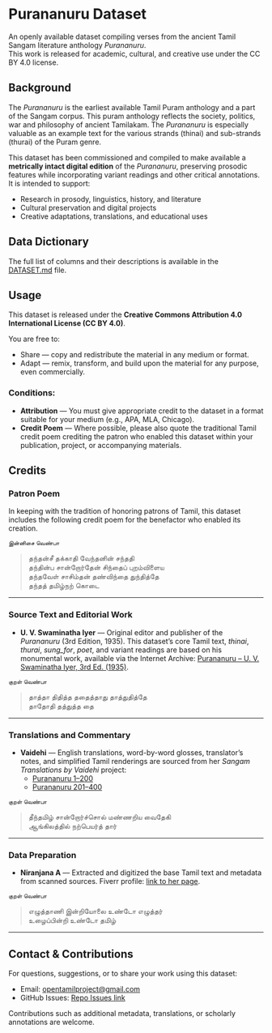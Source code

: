# Purananuru Dataset

An openly available dataset compiling verses from the ancient Tamil Sangam literature anthology *Purananuru*.  
This work is released for academic, cultural, and creative use under the CC BY 4.0 license.

## Background

The *Purananuru* is the earliest available Tamil Puram anthology and a part of the Sangam corpus. This puram anthology reflects the society, politics, war and philosophy of ancient Tamilakam. The *Purananuru* is especially valuable as an example text for the various strands (thinai) and sub-strands (thurai) of the Puram genre. 

This dataset has been commissioned and compiled to make available a **metrically intact digital edition** of the *Purananuru*, preserving prosodic features while incorporating variant readings and other critical annotations. It is intended to support:
- Research in prosody, linguistics, history, and literature
- Cultural preservation and digital projects
- Creative adaptations, translations, and educational uses

## Data Dictionary
The full list of columns and their descriptions is available in the [DATASET.md](DATASET.md) file.

## Usage

This dataset is released under the **Creative Commons Attribution 4.0 International License (CC BY 4.0)**.

You are free to:
- Share — copy and redistribute the material in any medium or format.
- Adapt — remix, transform, and build upon the material for any purpose, even commercially.

### Conditions:
- **Attribution** — You must give appropriate credit to the dataset in a format suitable for your medium (e.g., APA, MLA, Chicago).
- **Credit Poem** — Where possible, please also quote the traditional Tamil credit poem crediting the patron who enabled this dataset within your publication, project, or accompanying materials.

## Credits

### Patron Poem
In keeping with the tradition of honoring patrons of Tamil, this dataset includes the following credit poem for the benefactor who enabled its creation.

<sub>இன்னிசை வெண்பா</sub>  
> தந்தன்சீ தக்காதி வேந்தனின் சந்ததி  
> தந்தின்ப சான்றோர்தேன் சிந்தைப் புறம்விளைய  
> தந்தவேள் சாசிம்தன் தண்விந்தை துந்தித்தே  
> தந்தத் தமிழ்நற் கொடை

---

### Source Text and Editorial Work
- **U. V. Swaminatha Iyer** — Original editor and publisher of the *Purananuru* (3rd Edition, 1935). This dataset’s core Tamil text, *thinai*, *thurai*, *sung_for*, *poet*, and variant readings are based on his monumental work, available via the Internet Archive: [Purananuru – U. V. Swaminatha Iyer, 3rd Ed. (1935)](https://archive.org/details/Tamil-Purananuru-U-Ve-Sa-3rd-Edition-1935/page/n123/mode/1up).

<sub>குறள் வெண்பா</sub>  
> தாத்தா திதித்த ததைத்தாது தாத்துதித்தே  
> தாதோதி தத்துத்த தை
---

### Translations and Commentary
- **Vaidehi** — English translations, word-by-word glosses, translator’s notes, and simplified Tamil renderings are sourced from her *Sangam Translations by Vaidehi* project:  
  - [Purananuru 1–200](https://sangamtranslationsbyvaidehi.com/ettuthokai-purananuru-1-200/)  
  - [Purananuru 201–400](https://sangamtranslationsbyvaidehi.com/ettuthokai-purananuru-201-400/)

<sub>குறள் வெண்பா</sub>  
> தீந்தமிழ் சான்றோர்ச்சொல் மண்ணறிய வைதேகி  
> ஆங்கிலத்தில் நற்பெயர்த் தார்  

---

### Data Preparation
- **Niranjana A** — Extracted and digitized the base Tamil text and metadata from scanned sources. Fiverr profile: [link to her page](https://www.fiverr.com/niranjana_anand/provide-tamil-and-english-transcription-service-bc40?context_referrer=listings_page&source=your_recently_viewed_gigs&ref_ctx_id=e50e60961a4e4b68bcda382feb1c1b3b&context=recommendation&pckg_id=1&pos=1&context_alg=recently_viewed&imp_id=8c4917df-b133-4e38-a55b-f17646d08d2a).

<sub>குறள் வெண்பா</sub>  
> எழுத்தாணி இன்றியோலை உண்டோ எழுத்தர்  
> உழைப்பின்றி உண்டோ தமிழ்  

---

## Contact & Contributions

For questions, suggestions, or to share your work using this dataset:
- Email: opentamilproject@gmail.com
- GitHub Issues: [Repo Issues link](https://github.com/opentamilproject/Puranaanuru-Dataset/issues)

Contributions such as additional metadata, translations, or scholarly annotations are welcome.
